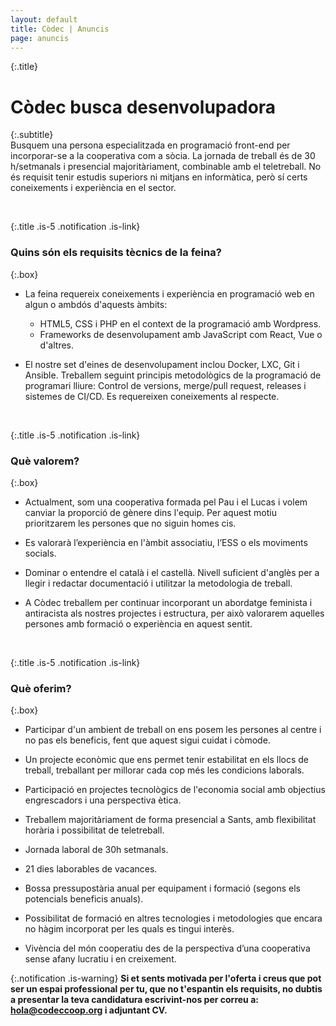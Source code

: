 ```yaml
---
layout: default
title: Còdec | Anuncis
page: anuncis
---
```

<link rel="stylesheet" href="{{ base.url }}/assets/css/pages/anuncis.css" />

{:.title}
# Còdec busca desenvolupadora

{:.subtitle}
<br />
Busquem una persona especialitzada en programació front-end per incorporar-se a la cooperativa com a sòcia. 
La jornada de treball és de 30 h/setmanals i presencial majoritàriament, combinable amb el teletreball. 
No és requisit tenir estudis superiors ni mitjans en informàtica, però sí certs coneixements i experiència en el sector. 

<br />

{:.title .is-5 .notification .is-link}
### Quins són els requisits tècnics de la feina?

{:.box}
* La feina requereix coneixements i experiència en programació web en algun o ambdós d'aquests àmbits:
	
	* HTML5, CSS i PHP en el context de la programació amb Wordpress.
	* Frameworks de desenvolupament amb JavaScript com React, Vue o d'altres.
	
* El nostre set d'eines de desenvolupament inclou Docker, LXC, Git i Ansible. Treballem seguint principis metodològics de la programació de programari lliure: Control de versions, merge/pull request, releases i sistemes de CI/CD. Es requereixen coneixements al respecte.

<br />

{:.title .is-5 .notification .is-link}
### Què valorem?

{:.box}
* Actualment, som una cooperativa formada pel Pau i el Lucas i volem canviar la proporció de gènere dins l'equip. Per aquest motiu prioritzarem les persones que no siguin homes cis.

* Es valorarà l’experiència en l'àmbit associatiu, l’ESS o els moviments socials.
	
* Dominar o entendre el català i el castellà. Nivell suficient d'anglès per a llegir i redactar documentació i utilitzar la metodologia de treball.

* A Còdec treballem per continuar incorporant un abordatge feminista i antiracista als nostres projectes i estructura, per això valorarem aquelles persones amb formació o experiència en aquest sentit.
	
<br />

{:.title .is-5 .notification .is-link}
### Què oferim?

{:.box}
* Participar d'un ambient de treball on ens posem les persones al centre i no pas els beneficis, fent que aquest sigui cuidat i còmode.

* Un projecte econòmic que ens permet tenir estabilitat en els llocs de treball, treballant per millorar cada cop més les condicions laborals.

* Participació en projectes tecnològics de l'economia social amb objectius engrescadors i una perspectiva ètica.

* Treballem majoritàriament de forma presencial a Sants, amb flexibilitat horària i possibilitat de teletreball.

* Jornada laboral de 30h setmanals.

* 21 dies laborables de vacances.

* Bossa pressupostària anual per equipament i formació (segons els potencials beneficis anuals).

* Possibilitat de formació en altres tecnologies i metodologies que encara no hàgim incorporat per les quals es tingui interès.

* Vivència del món cooperatiu des de la perspectiva d’una cooperativa sense afany lucratiu i en creixement.



{:.notification .is-warning}
<strong>Si et sents motivada per l'oferta i creus que pot ser un espai professional per tu, que no t'espantin els requisits, no dubtis a presentar la teva candidatura escrivint-nos per correu a: hola@codeccoop.org i adjuntant CV.</strong>
